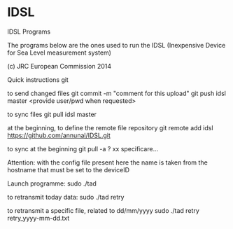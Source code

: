 IDSL
====

IDSL Programs

The programs below are the ones used to run the IDSL (Inexpensive Device for Sea Level measurement system)

(c) JRC European Commission 2014

Quick instructions git

to send changed files
git commit -m "comment for this upload"
git push idsl master
<provide user/pwd when requested>

to sync files
git pull idsl master

at the beginning, to define the remote file repository
git remote add idsl https://github.com/annunal/IDSL.git

to sync at the beginning
git pull -a ? xx specificare...

Attention:
with the config file present here the name is taken from the hostname that must be set to the deviceID


Launch programme:
  sudo ./tad

to retransmit today data:
  sudo ./tad retry

to retransmit a specific file, related to dd/mm/yyyy 
  sudo ./tad retry retry_yyyy-mm-dd.txt

